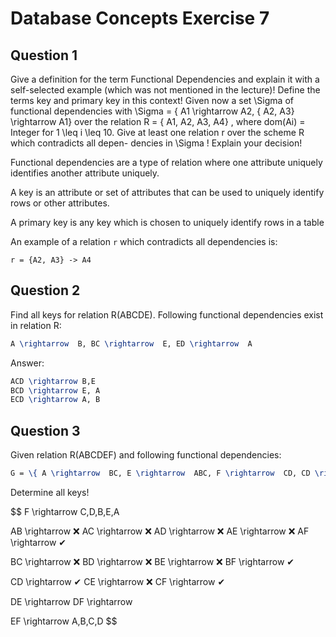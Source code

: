 # Database Concepts Exercise 7

## Question 1

Give a definition for the term Functional Dependencies and explain it with
a self-selected example (which was not mentioned in the lecture)! Define the
terms key and primary key in this context! Given now a set \Sigma  of functional
dependencies with
\Sigma  = \{ A1 \rightarrow  A2, \{ A2, A3\}  \rightarrow  A1\} 
over the relation R = \{ A1, A2, A3, A4\} , where dom(Ai) = Integer for 1 \leq  i \leq 
10.
Give at least one relation r over the scheme R which contradicts all depen-
dencies in \Sigma ! Explain your decision!

Functional dependencies are a type of relation where one attribute uniquely identifies another attribute uniquely.

A key is an attribute or set of attributes that can be used to uniquely identify rows or other attributes.

A primary key is any key which is chosen to uniquely identify rows in a table

An example of a relation `r` which contradicts all dependencies is:

```
r = {A2, A3} -> A4
```

## Question 2

Find all keys for relation R(ABCDE). Following functional dependencies exist in relation R:

```latex
A \rightarrow  B, BC \rightarrow  E, ED \rightarrow  A
```

Answer:

```latex
ACD \rightarrow B,E 
BCD \rightarrow E, A
ECD \rightarrow A, B
```

## Question 3

Given relation R(ABCDEF) and following functional dependencies:

```latex
G = \{ A \rightarrow  BC, E \rightarrow  ABC, F \rightarrow  CD, CD \rightarrow  BEF \}
```

Determine all keys!

$$
F \rightarrow C,D,B,E,A

AB \rightarrow ❌
AC \rightarrow ❌
AD \rightarrow ❌
AE \rightarrow ❌
AF \rightarrow ✔

BC \rightarrow ❌
BD \rightarrow ❌
BE \rightarrow ❌
BF \rightarrow ✔

CD \rightarrow ✔ 
CE \rightarrow ❌
CF \rightarrow ✔

DE \rightarrow
DF \rightarrow

EF \rightarrow A,B,C,D 
$$

